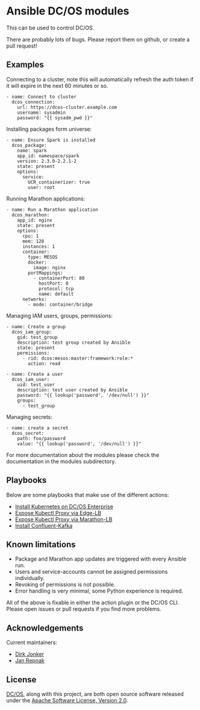 # Ansible DC/OS modules

This can be used to control DC/OS.

There are probably lots of bugs. Please report them on github, or create a pull request!

## Examples

Connecting to a cluster, note this will automatically refresh the auth token if it will expire in the next 60 minutes or so.

    - name: Connect to cluster
      dcos_connection:
        url: https://dcos-cluster.example.com
        username: sysadmin
        password: "{{ sysadm_pwd }}"

Installing packages form universe:

    - name: Ensure Spark is installed
      dcos_package:
        name: spark
        app_id: namespace/spark
        version: 2.3.0-2.2.1-2
        state: present
        options:
          service:
            UCR_containerizer: true
            user: root

Running Marathon applications:

    - name: Run a Marathon application
      dcos_marathon:
        app_id: nginx
        state: present
        options:
          cpu: 1
          mem: 128
          instances: 1
          container:
            type: MESOS
            docker:
              image: nginx
            portMappings:
              - containerPort: 80
                hostPort: 0
                protocol: tcp
                name: default
          networks:
            - mode: container/bridge

Managing IAM users, groups, permissions:

    - name: Create a group
      dcos_iam_group:
        gid: test_group
        description: test group created by Ansible
        state: present
        permissions:
          - rid: dcos:mesos:master:framework:role:*
            action: read

    - name: Create a user
      dcos_iam_user:
        uid: test_user
        description: test user created by Ansible
        password: "{{ lookup('password', '/dev/null') }}"
        groups:
          - test_group

Managing secrets:

    - name: create a secret
      dcos_secret:
        path: foo/password
        value: "{{ lookup('password', '/dev/null') }}"

For more documentation about the modules please check the documentation in the modules
subdirectory.

## Playbooks

Below are some playbooks that make use of the different actions:

* [Install Kubernetes on DC/OS Enterprise](plays/kubernetes.yml)
* [Expose Kubectl Proxy via Edge-LB](plays/kubectl-edgelb.yml)
* [Expose Kubectl Proxy via Marathon-LB](plays/kubectl-mlb.yml)
* [Install Confluent-Kafka](plays/confluent-kafka.yml)

## Known limitations

* Package and Marathon app updates are triggered with every Ansible run.
* Users and service-accounts cannot be assigned permissions individually.
* Revoking of permissions is not possible.
* Error handling is very minimal, some Python experience is required.

All of the above is fixable in either the action plugin or the DC/OS CLI. Please open issues or pull requests if you find more problems.

## Acknowledgements

Current maintainers:

* [Dirk Jonker][github-dirkjonker]
* [Jan Repnak][github-jrx]

## License

[DC/OS][github-dcos], along with this project, are both open source software released under the
[Apache Software License, Version 2.0](LICENSE).

[github-dcos]: https://github.com/dcos/dcos
[github-jrx]: https://github.com/jrx
[github-dirkjonker]: https://github.com/dirkjonker
